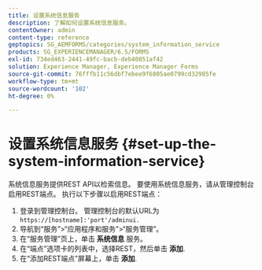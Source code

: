 ```yaml
---
title: 设置系统信息服务
description: 了解如何设置系统信息服务。
contentOwner: admin
content-type: reference
geptopics: SG_AEMFORMS/categories/system_information_service
products: SG_EXPERIENCEMANAGER/6.5/FORMS
exl-id: 734ed463-2441-49fc-bacb-deb40851af42
solution: Experience Manager, Experience Manager Forms
source-git-commit: 76fffb11c56dbf7ebee9f6805ae0799cd32985fe
workflow-type: tm+mt
source-wordcount: '102'
ht-degree: 0%

---
```


# 设置系统信息服务 {#set-up-the-system-information-service}

系统信息服务提供REST API以检索信息。 要使用系统信息服务，请从管理控制台启用REST端点。 执行以下步骤以启用REST端点：

1. 登录到管理控制台。 管理控制台的默认URL为 `https://[hostname]:'port'/adminui.`
1. 导航到“服务”>“应用程序和服务”>“服务管理”。
1. 在“服务管理”页上，单击 **系统信息** 服务。
1. 在“端点”选项卡的列表中，选择REST，然后单击 **添加**.
1. 在“添加REST端点”屏幕上，单击 **添加**.
